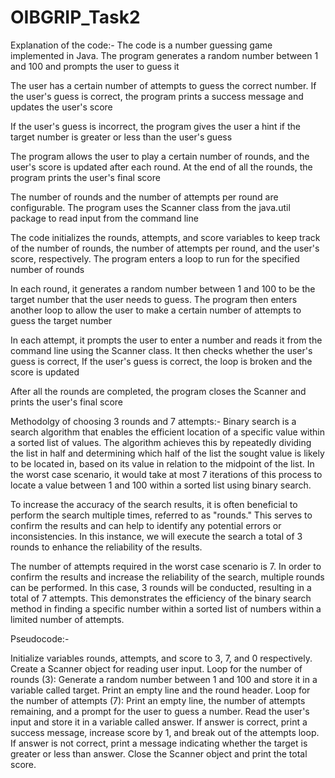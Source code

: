 # OIBGRIP_Task2
Explanation of the code:-
The code is a number guessing game implemented in Java. The program generates a random number between 1 and 100 and prompts the user to guess it

The user has a certain number of attempts to guess the correct number. If the user's guess is correct, the program prints a success message and updates the user's score

If the user's guess is incorrect, the program gives the user a hint if the target number is greater or less than the user's guess

The program allows the user to play a certain number of rounds, and the user's score is updated after each round. At the end of all the rounds, the program prints the user's final score

The number of rounds and the number of attempts per round are configurable. The program uses the Scanner class from the java.util package to read input from the command line

The code initializes the rounds, attempts, and score variables to keep track of the number of rounds, the number of attempts per round, and the user's score, respectively. The program enters a loop to run for the specified number of rounds

In each round, it generates a random number between 1 and 100 to be the target number that the user needs to guess. The program then enters another loop to allow the user to make a certain number of attempts to guess the target number

In each attempt, it prompts the user to enter a number and reads it from the command line using the Scanner class. It then checks whether the user's guess is correct, If the user's guess is correct, the loop is broken and the score is updated

After all the rounds are completed, the program closes the Scanner and prints the user's final score

Methodolgy of choosing 3 rounds and 7 attempts:-
Binary search is a search algorithm that enables the efficient location of a specific value within a sorted list of values. The algorithm achieves this by repeatedly dividing the list in half and determining which half of the list the sought value is likely to be located in, based on its value in relation to the midpoint of the list. In the worst case scenario, it would take at most 7 iterations of this process to locate a value between 1 and 100 within a sorted list using binary search.

To increase the accuracy of the search results, it is often beneficial to perform the search multiple times, referred to as "rounds." This serves to confirm the results and can help to identify any potential errors or inconsistencies. In this instance, we will execute the search a total of 3 rounds to enhance the reliability of the results.

The number of attempts required in the worst case scenario is 7. In order to confirm the results and increase the reliability of the search, multiple rounds can be performed. In this case, 3 rounds will be conducted, resulting in a total of 7 attempts. This demonstrates the efficiency of the binary search method in finding a specific number within a sorted list of numbers within a limited number of attempts.

Pseudocode:-

Initialize variables rounds, attempts, and score to 3, 7, and 0 respectively. Create a Scanner object for reading user input.
Loop for the number of rounds (3):
Generate a random number between 1 and 100 and store it in a variable called target.
Print an empty line and the round header.
Loop for the number of attempts (7):
Print an empty line, the number of attempts remaining, and a prompt for the user to guess a number.
Read the user's input and store it in a variable called answer.
If answer is correct, print a success message, increase score by 1, and break out of the attempts loop.
If answer is not correct, print a message indicating whether the target is greater or less than answer.
Close the Scanner object and print the total score.
